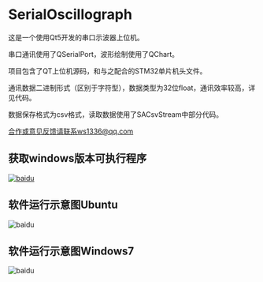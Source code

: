 # SerialOscillograph
这是一个使用Qt5开发的串口示波器上位机。

串口通讯使用了QSerialPort，波形绘制使用了QChart。

项目包含了QT上位机源码，和与之配合的STM32单片机头文件。

通讯数据二进制形式（区别于字符型），数据类型为32位float，通讯效率较高，详见代码。

数据保存格式为csv格式，读取数据使用了SACsvStream中部分代码。

合作或意见反馈请联系ws1336@qq.com

## 获取windows版本可执行程序

[![baidu](https://github.com/ws1336/SerialOscillograph/raw/master/Resources/download.jpg "下载地址")](https://github.com/ws1336/SerialOscillograph/releases)

## 软件运行示意图Ubuntu

![baidu](https://github.com/ws1336/SerialOscillograph/raw/master/Resources/shot.png "软件运行示意图Ubuntu")

## 软件运行示意图Windows7

![baidu](https://github.com/ws1336/SerialOscillograph/raw/master/Resources/shot.jpg "软件运行示意图Windows7")
